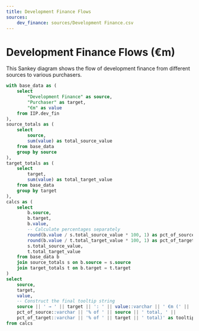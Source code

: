 ```yaml
---
title: Development Finance Flows
sources:
    dev_finance: sources/Development Finance.csv
---
```


# Development Finance Flows (€m)

This Sankey diagram shows the flow of development finance from different sources to various purchasers.

```sql source_data
with base_data as (
    select 
        "Development Finance" as source, 
        "Purchaser" as target,
        "€m" as value 
    from IIP.dev_fin
),
source_totals as (
    select
        source,
        sum(value) as total_source_value
    from base_data
    group by source
),
target_totals as (
    select
        target,
        sum(value) as total_target_value
    from base_data
    group by target
),
calcs as (
    select 
        b.source, 
        b.target,
        b.value,
        -- Calculate percentages separately
        round(b.value / s.total_source_value * 100, 1) as pct_of_source,
        round(b.value / t.total_target_value * 100, 1) as pct_of_target,
        s.total_source_value,
        t.total_target_value
    from base_data b
    join source_totals s on b.source = s.source
    join target_totals t on b.target = t.target
)
select
    source,
    target,
    value,
    -- Construct the final tooltip string
    source || ' → ' || target || ': ' || value::varchar || ' €m (' || 
    pct_of_source::varchar || '% of ' || source || ' total, ' ||
    pct_of_target::varchar || '% of ' || target || ' total)' as tooltip_label
from calcs
```

<SankeyChart 
    data={source_data} 
    source=source 
    target=target 
    value=value
    tooltip=tooltip_label 
    title="Development Finance Flows"
/>
